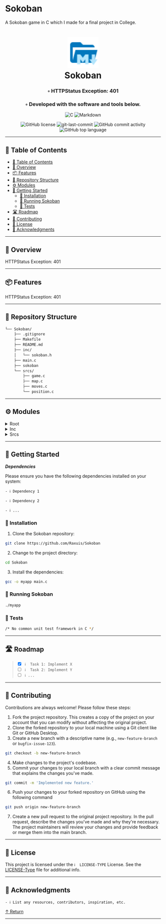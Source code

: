 # Sokoban
A Sokoban game in C which I made for a final project in College. 
<div align="center">
<h1 align="center">
<img src="https://raw.githubusercontent.com/PKief/vscode-material-icon-theme/ec559a9f6bfd399b82bb44393651661b08aaf7ba/icons/folder-markdown-open.svg" width="100" />
<br>Sokoban</h1>
<h3>◦ HTTPStatus Exception: 401</h3>
<h3>◦ Developed with the software and tools below.</h3>

<p align="center">
<img src="https://img.shields.io/badge/C-A8B9CC.svg?style&logo=C&logoColor=black" alt="C" />
<img src="https://img.shields.io/badge/Markdown-000000.svg?style&logo=Markdown&logoColor=white" alt="Markdown" />
</p>
<img src="https://img.shields.io/github/license/Raxuis/Sokoban?style&color=5D6D7E" alt="GitHub license" />
<img src="https://img.shields.io/github/last-commit/Raxuis/Sokoban?style&color=5D6D7E" alt="git-last-commit" />
<img src="https://img.shields.io/github/commit-activity/m/Raxuis/Sokoban?style&color=5D6D7E" alt="GitHub commit activity" />
<img src="https://img.shields.io/github/languages/top/Raxuis/Sokoban?style&color=5D6D7E" alt="GitHub top language" />
</div>

---

## 📖 Table of Contents
- [📖 Table of Contents](#-table-of-contents)
- [📍 Overview](#-overview)
- [📦 Features](#-features)
- [📂 Repository Structure](#-repository-structure)
- [⚙️ Modules](#modules)
- [🚀 Getting Started](#-getting-started)
    - [🔧 Installation](#-installation)
    - [🤖 Running Sokoban](#-running-Sokoban)
    - [🧪 Tests](#-tests)
- [🛣 Roadmap](#-roadmap)
- [🤝 Contributing](#-contributing)
- [📄 License](#-license)
- [👏 Acknowledgments](#-acknowledgments)

---


## 📍 Overview

HTTPStatus Exception: 401

---

## 📦 Features

HTTPStatus Exception: 401

---


## 📂 Repository Structure

```sh
└── Sokoban/
    ├── .gitignore
    ├── Makefile
    ├── README.md
    ├── inc/
    │   └── sokoban.h
    ├── main.c
    ├── sokoban
    └── srcs/
        ├── game.c
        ├── map.c
        ├── moves.c
        └── position.c
```


---

## ⚙️ Modules

<details closed><summary>Root</summary>

| File                                                             | Summary                   |
| ---                                                              | ---                       |
| [Makefile](https://github.com/Raxuis/Sokoban/blob/main/Makefile) | HTTPStatus Exception: 401 |
| [main.c](https://github.com/Raxuis/Sokoban/blob/main/main.c)     | HTTPStatus Exception: 401 |

</details>

<details closed><summary>Inc</summary>

| File                                                                   | Summary                   |
| ---                                                                    | ---                       |
| [sokoban.h](https://github.com/Raxuis/Sokoban/blob/main/inc/sokoban.h) | HTTPStatus Exception: 401 |

</details>

<details closed><summary>Srcs</summary>

| File                                                                      | Summary                   |
| ---                                                                       | ---                       |
| [game.c](https://github.com/Raxuis/Sokoban/blob/main/srcs/game.c)         | HTTPStatus Exception: 401 |
| [moves.c](https://github.com/Raxuis/Sokoban/blob/main/srcs/moves.c)       | HTTPStatus Exception: 401 |
| [position.c](https://github.com/Raxuis/Sokoban/blob/main/srcs/position.c) | HTTPStatus Exception: 401 |
| [map.c](https://github.com/Raxuis/Sokoban/blob/main/srcs/map.c)           | HTTPStatus Exception: 401 |

</details>

---

## 🚀 Getting Started

***Dependencies***

Please ensure you have the following dependencies installed on your system:

`- ℹ️ Dependency 1`

`- ℹ️ Dependency 2`

`- ℹ️ ...`

### 🔧 Installation

1. Clone the Sokoban repository:
```sh
git clone https://github.com/Raxuis/Sokoban
```

2. Change to the project directory:
```sh
cd Sokoban
```

3. Install the dependencies:
```sh
gcc -o myapp main.c
```

### 🤖 Running Sokoban

```sh
./myapp
```

### 🧪 Tests
```sh
/* No common unit test framework in C */
```

---


## 🛣 Roadmap

> - [X] `ℹ️  Task 1: Implement X`
> - [ ] `ℹ️  Task 2: Implement Y`
> - [ ] `ℹ️ ...`


---

## 🤝 Contributing

Contributions are always welcome! Please follow these steps:
1. Fork the project repository. This creates a copy of the project on your account that you can modify without affecting the original project.
2. Clone the forked repository to your local machine using a Git client like Git or GitHub Desktop.
3. Create a new branch with a descriptive name (e.g., `new-feature-branch` or `bugfix-issue-123`).
```sh
git checkout -b new-feature-branch
```
4. Make changes to the project's codebase.
5. Commit your changes to your local branch with a clear commit message that explains the changes you've made.
```sh
git commit -m 'Implemented new feature.'
```
6. Push your changes to your forked repository on GitHub using the following command
```sh
git push origin new-feature-branch
```
7. Create a new pull request to the original project repository. In the pull request, describe the changes you've made and why they're necessary.
The project maintainers will review your changes and provide feedback or merge them into the main branch.

---

## 📄 License

This project is licensed under the `ℹ️  LICENSE-TYPE` License. See the [LICENSE-Type](LICENSE) file for additional info.

---

## 👏 Acknowledgments

`- ℹ️ List any resources, contributors, inspiration, etc.`

[↑ Return](#Top)

---

